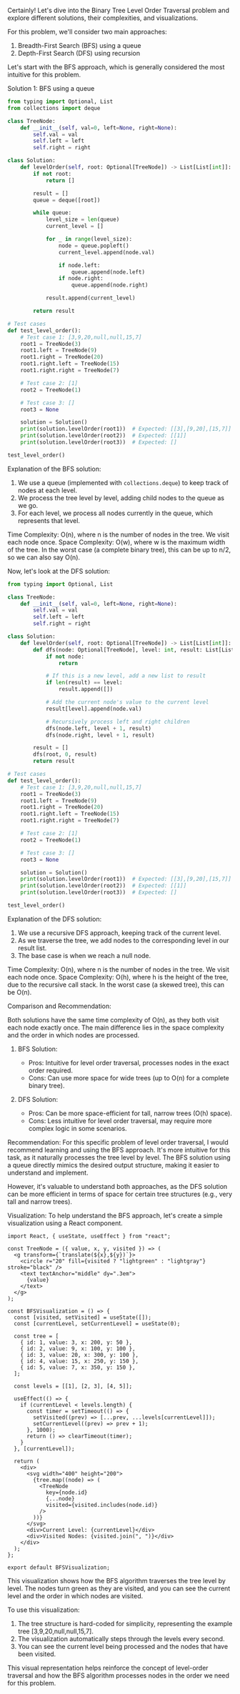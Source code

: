 Certainly! Let's dive into the Binary Tree Level Order Traversal problem and explore different solutions, their complexities, and visualizations.

For this problem, we'll consider two main approaches:

1. Breadth-First Search (BFS) using a queue
2. Depth-First Search (DFS) using recursion

Let's start with the BFS approach, which is generally considered the most intuitive for this problem.

Solution 1: BFS using a queue

```python
from typing import Optional, List
from collections import deque

class TreeNode:
    def __init__(self, val=0, left=None, right=None):
        self.val = val
        self.left = left
        self.right = right

class Solution:
    def levelOrder(self, root: Optional[TreeNode]) -> List[List[int]]:
        if not root:
            return []

        result = []
        queue = deque([root])

        while queue:
            level_size = len(queue)
            current_level = []

            for _ in range(level_size):
                node = queue.popleft()
                current_level.append(node.val)

                if node.left:
                    queue.append(node.left)
                if node.right:
                    queue.append(node.right)

            result.append(current_level)

        return result

# Test cases
def test_level_order():
    # Test case 1: [3,9,20,null,null,15,7]
    root1 = TreeNode(3)
    root1.left = TreeNode(9)
    root1.right = TreeNode(20)
    root1.right.left = TreeNode(15)
    root1.right.right = TreeNode(7)

    # Test case 2: [1]
    root2 = TreeNode(1)

    # Test case 3: []
    root3 = None

    solution = Solution()
    print(solution.levelOrder(root1))  # Expected: [[3],[9,20],[15,7]]
    print(solution.levelOrder(root2))  # Expected: [[1]]
    print(solution.levelOrder(root3))  # Expected: []

test_level_order()

```

Explanation of the BFS solution:

1. We use a queue (implemented with `collections.deque`) to keep track of nodes at each level.
2. We process the tree level by level, adding child nodes to the queue as we go.
3. For each level, we process all nodes currently in the queue, which represents that level.

Time Complexity: O(n), where n is the number of nodes in the tree. We visit each node once.
Space Complexity: O(w), where w is the maximum width of the tree. In the worst case (a complete binary tree), this can be up to n/2, so we can also say O(n).

Now, let's look at the DFS solution:

```python
from typing import Optional, List

class TreeNode:
    def __init__(self, val=0, left=None, right=None):
        self.val = val
        self.left = left
        self.right = right

class Solution:
    def levelOrder(self, root: Optional[TreeNode]) -> List[List[int]]:
        def dfs(node: Optional[TreeNode], level: int, result: List[List[int]]) -> None:
            if not node:
                return

            # If this is a new level, add a new list to result
            if len(result) == level:
                result.append([])

            # Add the current node's value to the current level
            result[level].append(node.val)

            # Recursively process left and right children
            dfs(node.left, level + 1, result)
            dfs(node.right, level + 1, result)

        result = []
        dfs(root, 0, result)
        return result

# Test cases
def test_level_order():
    # Test case 1: [3,9,20,null,null,15,7]
    root1 = TreeNode(3)
    root1.left = TreeNode(9)
    root1.right = TreeNode(20)
    root1.right.left = TreeNode(15)
    root1.right.right = TreeNode(7)

    # Test case 2: [1]
    root2 = TreeNode(1)

    # Test case 3: []
    root3 = None

    solution = Solution()
    print(solution.levelOrder(root1))  # Expected: [[3],[9,20],[15,7]]
    print(solution.levelOrder(root2))  # Expected: [[1]]
    print(solution.levelOrder(root3))  # Expected: []

test_level_order()

```

Explanation of the DFS solution:

1. We use a recursive DFS approach, keeping track of the current level.
2. As we traverse the tree, we add nodes to the corresponding level in our result list.
3. The base case is when we reach a null node.

Time Complexity: O(n), where n is the number of nodes in the tree. We visit each node once.
Space Complexity: O(h), where h is the height of the tree, due to the recursive call stack. In the worst case (a skewed tree), this can be O(n).

Comparison and Recommendation:

Both solutions have the same time complexity of O(n), as they both visit each node exactly once. The main difference lies in the space complexity and the order in which nodes are processed.

1. BFS Solution:

   - Pros: Intuitive for level order traversal, processes nodes in the exact order required.
   - Cons: Can use more space for wide trees (up to O(n) for a complete binary tree).

2. DFS Solution:
   - Pros: Can be more space-efficient for tall, narrow trees (O(h) space).
   - Cons: Less intuitive for level order traversal, may require more complex logic in some scenarios.

Recommendation:
For this specific problem of level order traversal, I would recommend learning and using the BFS approach. It's more intuitive for this task, as it naturally processes the tree level by level. The BFS solution using a queue directly mimics the desired output structure, making it easier to understand and implement.

However, it's valuable to understand both approaches, as the DFS solution can be more efficient in terms of space for certain tree structures (e.g., very tall and narrow trees).

Visualization:
To help understand the BFS approach, let's create a simple visualization using a React component.

```tsx
import React, { useState, useEffect } from "react";

const TreeNode = ({ value, x, y, visited }) => (
  <g transform={`translate(${x},${y})`}>
    <circle r="20" fill={visited ? "lightgreen" : "lightgray"} stroke="black" />
    <text textAnchor="middle" dy=".3em">
      {value}
    </text>
  </g>
);

const BFSVisualization = () => {
  const [visited, setVisited] = useState([]);
  const [currentLevel, setCurrentLevel] = useState(0);

  const tree = [
    { id: 1, value: 3, x: 200, y: 50 },
    { id: 2, value: 9, x: 100, y: 100 },
    { id: 3, value: 20, x: 300, y: 100 },
    { id: 4, value: 15, x: 250, y: 150 },
    { id: 5, value: 7, x: 350, y: 150 },
  ];

  const levels = [[1], [2, 3], [4, 5]];

  useEffect(() => {
    if (currentLevel < levels.length) {
      const timer = setTimeout(() => {
        setVisited((prev) => [...prev, ...levels[currentLevel]]);
        setCurrentLevel((prev) => prev + 1);
      }, 1000);
      return () => clearTimeout(timer);
    }
  }, [currentLevel]);

  return (
    <div>
      <svg width="400" height="200">
        {tree.map((node) => (
          <TreeNode
            key={node.id}
            {...node}
            visited={visited.includes(node.id)}
          />
        ))}
      </svg>
      <div>Current Level: {currentLevel}</div>
      <div>Visited Nodes: {visited.join(", ")}</div>
    </div>
  );
};

export default BFSVisualization;
```

This visualization shows how the BFS algorithm traverses the tree level by level. The nodes turn green as they are visited, and you can see the current level and the order in which nodes are visited.

To use this visualization:

1. The tree structure is hard-coded for simplicity, representing the example tree [3,9,20,null,null,15,7].
2. The visualization automatically steps through the levels every second.
3. You can see the current level being processed and the nodes that have been visited.

This visual representation helps reinforce the concept of level-order traversal and how the BFS algorithm processes nodes in the order we need for this problem.
